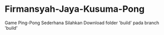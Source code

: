 # Firmansyah-Jaya-Kusuma-Pong

Game Ping-Pong Sederhana
Silahkan Download folder 'build' pada branch 'build'
